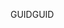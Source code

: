  <span data-ttu-id="6e34a-101">GUID</span><span class="sxs-lookup"><span data-stu-id="6e34a-101">GUID</span></span> 